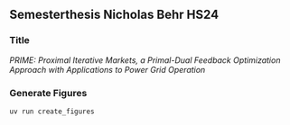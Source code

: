 ## Semesterthesis Nicholas Behr HS24
### Title
*PRIME: Proximal Iterative Markets, a Primal-Dual Feedback Optimization Approach with Applications to Power Grid Operation*

### Generate Figures
```console
uv run create_figures
```